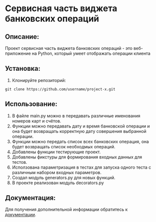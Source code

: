 # Сервисная часть виджета банковских операций

## Описание:

Проект сервисная часть виджета банковских операций - это веб-приложение на Python, который умеет отображать операции клиента

## Установка:

1. Клонируйте репозиторий:
```
git clone https://github.com/username/project-x.git
```

## Использование:

1. В файле main.py можно в передавать различные именования номеров карт и счётов.
2. Функции можно передавать дату и время банковской операции и она будет возвращать корректную дату совершения выбранной операции.
3. Функции можно передать список всех банковских операция, она будет возвращать список необходмых операций.
4. Добавлены функции тестирующие проект.
5. Добавлены фикстуры для формирования входных данных для тестов.
6. Исползована параметризация в тестах для запуска одного теста с различным набором входных параметров.
7. Создал модуль generators.py для новых функций. 
8. В проекте реализован модуль decorators.py


## Документация:

Для получения дополнительной информации обратитесь к [документации](docs/README.md).
